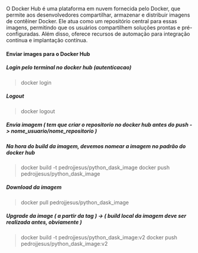O Docker Hub é uma plataforma em nuvem fornecida pelo Docker, que permite aos desenvolvedores compartilhar, armazenar e distribuir imagens de contêiner Docker. Ele atua como um repositório central para essas imagens, permitindo que os usuários compartilhem soluções prontas e pré-configuradas. Além disso, oferece recursos de automação para integração contínua e implantação contínua. 



#### Enviar images para o Docker Hub

##### Login pelo terminal no docker hub (autenticacao)
>  docker login 

##### Logout
>  docker logout 


##### Envia imagem ( tem que criar o repositorio no docker hub antes do push  -> nome_usuario/nome_repositorio )
##### Na hora do build da imagem, devemos nomear a imagem no padrão do docker hub
> docker build -t pedrojjesus/python_dask_image
> docker push pedrojjesus/python_dask_image

##### Download da imagem
> docker pull pedrojjesus/python_dask_image

##### Upgrade da image ( a partir da tag ) -> ( build local da imagem deve ser realizada antes, obviamente )
> docker build -t pedrojjesus/python_dask_image:v2
> docker push pedrojjesus/python_dask_image:v2